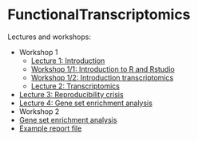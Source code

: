 # FunctionalTranscriptomics



Lectures and workshops:


 * Workshop 1
   * [Lecture 1: Introduction](Lectures/lecture_01_introduction/weiner_functional_transcriptomics_01.html)
   * [Workshop 1/1: Introduction to R and Rstudio](Workshops/workshop_1_1/weiner_functional_transcriptomics_workshop_1_1.html)
   * [Workshop 1/2: Introduction transcriptomics](Workshops/workshop_1_2/weiner_functional_transcriptomics_workshop_1_2.html)
   * [Lecture 2: Transcriptomics](Lectures/lecture_02_transcriptomics/weiner_functional_transcriptomics_02.html)
  * [Lecture 3: Reproducibility crisis](Lectures/lecture_03_reproducibility_crisis/weiner_reproducibility_crisis_03.html)
  * [Lecture 4: Gene set enrichment analysis](Lectures/lecture_04_gsea/weiner_gsea_04.html)
  * Workshop 2
   * [Gene set enrichment analysis](Workshops/workshop_2_1/weiner_functional_transcriptomics_workshop_2_1.html)
   * [Example report file](Workshops/workshop_2_1/GSE156063_report.html)
